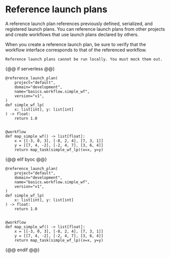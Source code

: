 # Reference launch plans

A reference launch plan references previously defined, serialized, and registered launch plans. You can reference launch plans from other projects and create workflows that use launch plans declared by others.

When you create a reference launch plan, be sure to verify that the workflow interface corresponds to that of the referenced workflow.

```{note}
Reference launch plans cannot be run locally. You must mock them out.
```

{@@ if serverless @@}
```{code-block} python
@reference_launch_plan(
    project="default",
    domain="development",
    name="basics.workflow.simple_wf",
    version="v1",
)
def simple_wf_lp(
    x: list[int], y: list[int]
) -> float:
    return 1.0


@workflow
def map_simple_wf() -> list[float]:
    x = [[-3, 0, 3], [-8, 2, 4], [7, 3, 1]]
    y = [[7, 4, -2], [-2, 4, 7], [3, 6, 4]]
    return map_task(simple_wf_lp)(x=x, y=y)

```
{@@ elif byoc @@}
```{code-block} python
@reference_launch_plan(
    project="default",
    domain="development",
    name="basics.workflow.simple_wf",
    version="v1",
)
def simple_wf_lp(
    x: list[int], y: list[int]
) -> float:
    return 1.0


@workflow
def map_simple_wf() -> list[float]:
    x = [[-3, 0, 3], [-8, 2, 4], [7, 3, 1]]
    y = [[7, 4, -2], [-2, 4, 7], [3, 6, 4]]
    return map_task(simple_wf_lp)(x=x, y=y)

```
{@@ endif @@}

